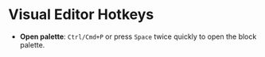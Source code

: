 # Visual Editor Hotkeys

- **Open palette**: `Ctrl/Cmd+P` or press `Space` twice quickly to open the block palette.

